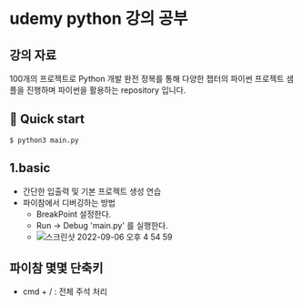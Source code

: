 # udemy python 강의 공부

## 강의 자료
100개의 프로젝트로 Python 개발 완전 정복를 통해 다양한 챕터의 파이썬 프로젝트 샘플을 진행하며 파이썬을 활용하는 repository 입니다.

## 🚀 Quick start
```shell
$ python3 main.py
```

## 1.basic
- 간단한 입출력 및 기본 프로젝트 생성 연습
- 파이참에서 디버깅하는 방법 
    - BreakPoint 설정한다.
    - Run -> Debug 'main.py' 를 실행한다.
    - ![스크린샷 2022-09-06 오후 4 54 59](https://user-images.githubusercontent.com/98309975/188579447-efad0cb0-681e-4b91-8884-8b43db068f7d.png)


## 파이참 몇몇 단축키
- cmd + / : 전체 주석 처리